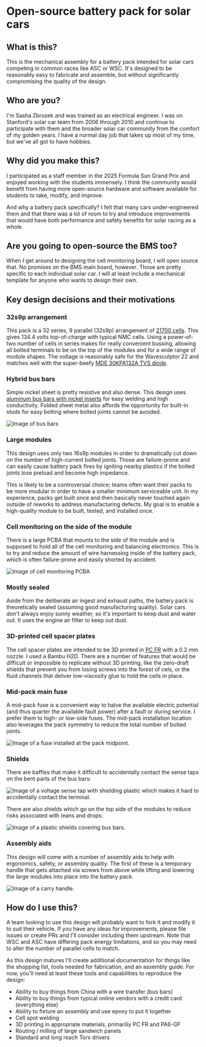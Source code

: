 # Open-source battery pack for solar cars

## What is this?
This is the mechanical assembly for a battery pack intended for solar cars competing in common races like ASC or WSC. It's designed to be reasonably easy to fabricate and assemble, but without significantly compromising the quality of the design.

## Who are you?
I'm Sasha Zbrozek and was trained as an electrical engineer. I was on Stanford's solar car team from 2006 through 2010 and continue to participate with them and the broader solar car community from the comfort of my golden years. I have a normal day job that takes up most of my time, but we've all got to have hobbies.

## Why did you make this?
I participated as a staff member in the 2025 Formula Sun Grand Prix and enjoyed working with the students immensely. I think the community would benefit from having more open-source hardware and software available for students to take, modify, and improve.

And why a battery pack specifically? I felt that many cars under-engineered them and that there was a lot of room to try and introduce improvements that would have both performance and safety benefits for solar racing as a whole.

## Are you going to open-source the BMS too?
When I get around to designing the cell monitoring board, I will open source that. No promises on the BMS main board, however. Those are pretty specific to each individual solar car. I will at least include a mechanical template for anyone who wants to design their own.

## Key design decisions and their motivations
### 32s9p arrangement
This pack is a 32 series, 9 parallel (32s9p) arrangement of [21700 cells](https://www.molicel.com/wp-content/uploads/Product-Data-Sheet-of-INR-21700-P50B-80122.pdf). This gives 134.4 volts top-of-charge with typical NMC cells. Using a power-of-two number of cells in series makes for really convenient bussing, allowing all bolted terminals to be on the top of the modules and for a wide range of module shapes. The voltage is reasonably safe for the Wavesculptor 22 and matches well with the super-beefy [MDE 30KPA132A TVS diode](https://mm.digikey.com/Volume0/opasdata/d220001/medias/docus/4180/30KPA_Series.pdf).

### Hybrid bus bars
Simple nickel sheet is pretty resistive and also dense. This design uses [aluminum bus bars with nickel inserts](https://www.everbestbattery.com/index.php?m=home&c=View&a=index&aid=171) for easy welding and high conductivity. Folded sheet metal also affords the opportunity for built-in studs for easy bolting where bolted joints cannot be avoided.

![Image of bus bars](assets/images/hybrid-bus-bars.jpg)

### Large modules
This design uses only two 16s9p modules in order to dramatically cut down on the number of high-current bolted joints. Those are failure-prone and can easily cause battery pack fires by igniting nearby plastics if the bolted joints lose preload and become high impedance.

This is likely to be a controversial choice; teams often want their packs to be more modular in order to have a smaller minimum serviceable unit. In my experience, packs get built once and then basically never touched again outside of reworks to address manufacturing defects. My goal is to enable a high-quality module to be built, tested, and installed once.

### Cell monitoring on the side of the module
There is a large PCBA that mounts to the side of the module and is supposed to hold all of the cell monitoring and balancing electronics. This is to try and reduce the amount of wire harnessing inside of the battery pack, which is often failure-prone and easily shorted by accident.

![Image of cell monitoring PCBA](assets/images/cell-monitor-pcba.jpg)

### Mostly sealed
Aside from the deliberate air ingest and exhaust paths, the battery pack is theoretically sealed (assuming good manufacturing quality). Solar cars don't always enjoy sunny weather, so it's important to keep dust and water out. It uses the engine air filter to keep out dust.

### 3D-printed cell spacer plates
The cell spacer plates are intended to be 3D printed in [PC FR](https://us.store.bambulab.com/products/pc-fr) with a 0.2 mm nozzle. I used a Bambu H2D. There are a number of features that would be difficult or impossible to replicate without 3D printing, like the zero-draft shields that prevent you from losing screws into the forest of cels, or the fluid channels that deliver low-viscosity glue to hold the cells in place.

### Mid-pack main fuse
A mid-pack fuse is a convenient way to halve the available electric potential (and thus quarter the available fault power) after a fault or during service. I prefer them to high- or low-side fuses. The mid-pack installation location also leverages the pack symmetry to reduce the total number of bolted joints.

![Image of a fuse installed at the pack midpoint.](assets/images/mid-pack-fuse.jpg)

### Shields
There are baffles that make it difficult to accidentally contact the sense taps on the bent parts of the bus bars:

![Image of a voltage sense tap with shielding plastic which makes it hard to accidentally contact the terminal.](assets/images/shielded-cell-tap.jpg)

There are also shields which go on the top side of the modules to reduce risks associated with leans and drops:

![Image of a plastic shields covering bus bars.](assets/images/top-shield.jpg)

### Assembly aids
This design will come with a number of assembly aids to help with ergonomics, safety, or assembly quality. The first of these is a temporary handle that gets attached via screws from above while lifting and lowering the large modules into place into the battery pack.

![Image of a carry handle.](assets/images/temporary-carry-handle.jpg)


## How do I use this?
A team looking to use this design will probably want to fork it and modify it to suit their vehicle. If you have any ideas for improvements, please file issues or create PRs and I'll consider including them upstream. Note that WSC and ASC have differing pack energy limitations, and so you may need to alter the number of parallel cells to match.

As this design matures I'll create additional documentation for things like the shopping list, tools needed for fabrication, and an assembly guide. For now, you'll need at least these tools and capabilities to reproduce the design:

- Ability to buy things from China with a wire transfer (bus bars)
- Ability to buy things from typical online vendors with a credit card (everything else)
- Ability to fixture an assembly and use epoxy to put it together
- Cell spot welding
- 3D printing in appropriate materials, primariliy PC FR and PA6-GF
- Routing / milling of large sandwich panels
- Standard and long reach Torx drivers

